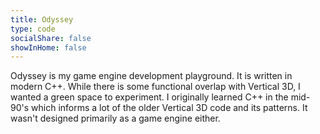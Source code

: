 ```yaml
---
title: Odyssey
type: code
socialShare: false
showInHome: false
---
```

Odyssey is my game engine development playground. It is written in modern C++.
While there is some functional overlap with Vertical 3D, I wanted a green space to experiment.
I originally learned C++ in the mid-90's which informs a lot of the older Vertical 3D code and its patterns. It wasn't designed primarily as a game engine either.